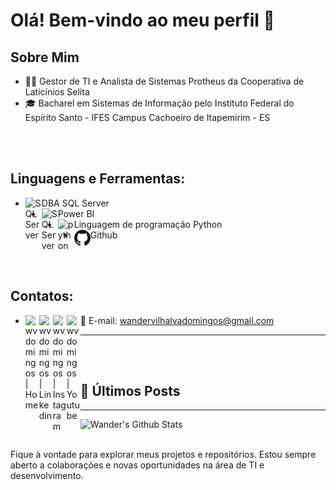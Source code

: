 # Olá! Bem-vindo ao meu perfil 👋

## Sobre Mim
- 👨‍💼 Gestor de TI e Analista de Sistemas Protheus da Cooperativa de Laticínios Selita
- 🎓 Bacharel em Sistemas de Informação pelo Instituto Federal do Espírito Santo - IFES Campus Cachoeiro de Itapemirim - ES <br />

<br />
<br />

## Linguagens e Ferramentas:
- <img align="left" alt="SQLServer" width="26px" src="https://img.icons8.com/color/2x/microsoft-sql-server.png" /> DBA SQL Server
- <img align="left" alt="SQLServer" width="26px" src="https://icons8.com/icon/qYfwpsRXEcpc/power-bi" /> Power BI
- <img align="left" alt="python" width="26px" src="https://cdn3.iconfinder.com/data/icons/logos-and-brands-adobe/512/267_Python-512.png" /> Linguagem de programação Python
- <img align="left" alt="GitHub" width="26px" src="https://raw.githubusercontent.com/github/explore/78df643247d429f6cc873026c0622819ad797942/topics/github/github.png" /> Github

<br />
<br />

## Contatos:
- 📧 E-mail: wandervilhalvadomingos@gmail.com
[<img align="left" alt="wvdomingos | Home" width="22px" src="https://img.icons8.com/ios/250/FFFFFF/home.png" />](https://linktr.ee/wvdomingos)
[<img align="left" alt="wvdomingos | Linkedin" width="22px" src="https://img.icons8.com/ios/250/FFFFFF/linkedin.png" />](https://www.linkedin.com/in/wandervilhalvadomingos/)
[<img align="left" alt="wvdomingos | Instagram" width="22px" src="https://img.icons8.com/ios/250/FFFFFF/instagram-new.png" />](https://www.instagram.com/vilhalvadomingos/)
[<img align="left" alt="wvdomingos | Youtube" width="22px" src="https://img.icons8.com/ios/250/FFFFFF/youtube-play.png" />](https://www.youtube.com/channel/UCv3-FH7FLH0NrMH872H3lSQ)

---
<br />
<br />

## 📕 Últimos Posts 

<!-- BLOG-POST-LIST:START -->


<!-- BLOG-POST-LIST:END -->

---

<img align="left" alt="Wander's Github Stats" src="https://github-readme-stats.vercel.app/api?username=wvdomingos&show_icons=true&hide_border=true" />

[blog]: https://linktr.ee/wvdomingos
[linkedin]: https://www.linkedin.com/in/wandervilhalvadomingos/
[instagram]: https://www.instagram.com/vilhalvadomingos/
[youtube]: https://www.youtube.com/channel/UCv3-FH7FLH0NrMH872H3lSQ

<br />
<br />

Fique à vontade para explorar meus projetos e repositórios. Estou sempre aberto a colaborações e novas oportunidades na área de TI e desenvolvimento.

